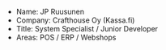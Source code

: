 - Name: JP Ruusunen
- Company: Crafthouse Oy (Kassa.fi)
- Title: System Specialist / Junior Developer
- Areas: POS / ERP / Webshops

<!---
JPRuusunen/JPRuusunen is a ✨ special ✨ repository because its `README.md` (this file) appears on your GitHub profile.
You can click the Preview link to take a look at your changes.
--->
